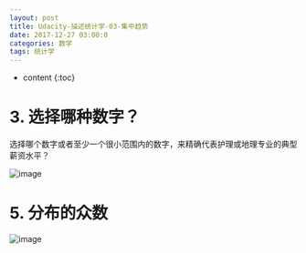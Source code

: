 ```yaml
---
layout: post
title: Udacity-描述统计学-03-集中趋势
date: 2017-12-27 03:00:0
categories: 数学
tags: 统计学
---
```

* content
{:toc}

# 3. 选择哪种数字？

选择哪个数字或者至少一个很小范围内的数字，来精确代表护理或地理专业的典型薪资水平？

![image](https://user-images.githubusercontent.com/18595935/34650457-02a1cfea-f405-11e7-9bf6-08a74daa0611.png)

# 5. 分布的众数

![image](https://user-images.githubusercontent.com/18595935/34650500-7b07da56-f405-11e7-842c-b7017757858a.png)

